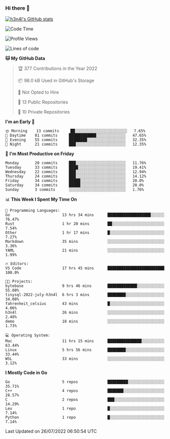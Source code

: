 ### Hi there 👋

[![h3n4l's GitHub stats](https://github-readme-stats.vercel.app/api?username=h3n4l&count_private=true&show_icons=true&theme=radical)](https://github.com/h3n4l/github-readme-stats)

<!--START_SECTION:waka-->
![Code Time](http://img.shields.io/badge/Code%20Time-513%20hrs%2059%20mins-blue)

![Profile Views](http://img.shields.io/badge/Profile%20Views-105-blue)

![Lines of code](https://img.shields.io/badge/From%20Hello%20World%20I%27ve%20Written-39%20Thousand%20lines%20of%20code-blue)

**🐱 My GitHub Data** 

> 🏆 377 Contributions in the Year 2022
 > 
> 📦 98.0 kB Used in GitHub's Storage 
 > 
> 🚫 Not Opted to Hire
 > 
> 📜 13 Public Repositories 
 > 
> 🔑 10 Private Repositories  
 > 
**I'm an Early 🐤** 

```text
🌞 Morning    13 commits     ██░░░░░░░░░░░░░░░░░░░░░░░   7.65% 
🌆 Daytime    81 commits     ████████████░░░░░░░░░░░░░   47.65% 
🌃 Evening    55 commits     ████████░░░░░░░░░░░░░░░░░   32.35% 
🌙 Night      21 commits     ███░░░░░░░░░░░░░░░░░░░░░░   12.35%

```
📅 **I'm Most Productive on Friday** 

```text
Monday       20 commits     ███░░░░░░░░░░░░░░░░░░░░░░   11.76% 
Tuesday      33 commits     ████░░░░░░░░░░░░░░░░░░░░░   19.41% 
Wednesday    22 commits     ███░░░░░░░░░░░░░░░░░░░░░░   12.94% 
Thursday     24 commits     ███░░░░░░░░░░░░░░░░░░░░░░   14.12% 
Friday       34 commits     █████░░░░░░░░░░░░░░░░░░░░   20.0% 
Saturday     34 commits     █████░░░░░░░░░░░░░░░░░░░░   20.0% 
Sunday       3 commits      ░░░░░░░░░░░░░░░░░░░░░░░░░   1.76%

```


📊 **This Week I Spent My Time On** 

```text
💬 Programming Languages: 
Go                       13 hrs 34 mins      ███████████████████░░░░░░   76.47% 
Rust                     1 hr 20 mins        ██░░░░░░░░░░░░░░░░░░░░░░░   7.54% 
Other                    1 hr 17 mins        █░░░░░░░░░░░░░░░░░░░░░░░░   7.27% 
Markdown                 35 mins             ░░░░░░░░░░░░░░░░░░░░░░░░░   3.36% 
YAML                     21 mins             ░░░░░░░░░░░░░░░░░░░░░░░░░   1.99%

🔥 Editors: 
VS Code                  17 hrs 45 mins      █████████████████████████   100.0%

🐱‍💻 Projects: 
bytebase                 9 hrs 46 mins       █████████████░░░░░░░░░░░░   55.08% 
tinysql-2022-july-h3n4l  6 hrs 3 mins        ████████░░░░░░░░░░░░░░░░░   34.08% 
fahrenheit_celsius       43 mins             █░░░░░░░░░░░░░░░░░░░░░░░░   4.06% 
h3n4l                    26 mins             ░░░░░░░░░░░░░░░░░░░░░░░░░   2.48% 
demo                     18 mins             ░░░░░░░░░░░░░░░░░░░░░░░░░   1.73%

💻 Operating System: 
Mac                      11 hrs 15 mins      ███████████████░░░░░░░░░░   63.44% 
Linux                    5 hrs 56 mins       ████████░░░░░░░░░░░░░░░░░   33.44% 
WSL                      33 mins             ░░░░░░░░░░░░░░░░░░░░░░░░░   3.12%

```

**I Mostly Code in Go** 

```text
Go                       5 repos             █████████░░░░░░░░░░░░░░░░   35.71% 
C++                      4 repos             ███████░░░░░░░░░░░░░░░░░░   28.57% 
C                        2 repos             ███░░░░░░░░░░░░░░░░░░░░░░   14.29% 
Lex                      1 repo              █░░░░░░░░░░░░░░░░░░░░░░░░   7.14% 
Python                   1 repo              █░░░░░░░░░░░░░░░░░░░░░░░░   7.14%

```



 Last Updated on 26/07/2022 06:50:54 UTC
<!--END_SECTION:waka-->

